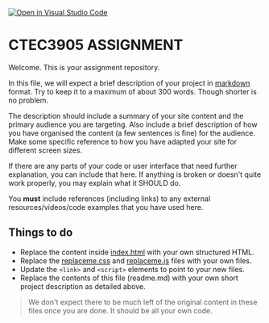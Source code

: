 [![Open in Visual Studio Code](https://classroom.github.com/assets/open-in-vscode-c66648af7eb3fe8bc4f294546bfd86ef473780cde1dea487d3c4ff354943c9ae.svg)](https://classroom.github.com/online_ide?assignment_repo_id=10042645&assignment_repo_type=AssignmentRepo)
# CTEC3905 ASSIGNMENT

Welcome. This is your assignment repository.

In this file, we will expect a brief description of your project in [markdown](https://docs.github.com/en/github/writing-on-github/getting-started-with-writing-and-formatting-on-github/basic-writing-and-formatting-syntax) format.
Try to keep it to a maximum of about 300 words.
Though shorter is no problem.

The description should include a summary of your site content and the primary audience you are targeting.
Also include a brief description of how you have organised the content (a few sentences is fine) for the audience.
Make some specific reference to how you have adapted your site for different screen sizes.

If there are any parts of your code or user interface that need further explanation, you can include that here.
If anything is broken or doesn't quite work properly, you may explain what it SHOULD do.

You **must** include references (including links) to any external resources/videos/code examples that you have used here.

## Things to do

- Replace the content inside [index.html](index.html) with your own structured HTML.
- Replace the [replaceme.css](replaceme.css) and [replaceme.js](js/replaceme.js) files with your own files.
- Update the `<link>` and `<script>` elements to point to your new files.
- Replace the contents of this file (readme.md) with your own short project description as detailed above.

>We don't expect there to be much left of the original content in these files once you are done.
It should be all your own code.